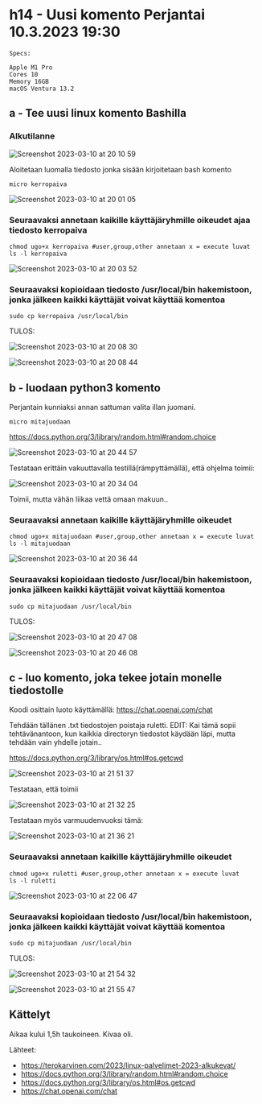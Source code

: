 # h14 - Uusi komento Perjantai 10.3.2023 19:30

    Specs:

    Apple M1 Pro
    Cores 10
    Memory 16GB
    macOS Ventura 13.2


## a - Tee uusi linux komento Bashilla

### Alkutilanne 

![Screenshot 2023-03-10 at 20 10 59](https://user-images.githubusercontent.com/104775534/224391857-5e47c8e3-ebe9-4fee-b7c3-7f5cc757f741.png)


Aloitetaan luomalla tiedosto jonka sisään kirjoitetaan bash komento

    micro kerropaiva
    
![Screenshot 2023-03-10 at 20 01 05](https://user-images.githubusercontent.com/104775534/224390050-70fcb7c6-1d96-42fb-8140-94b09286581e.png)

### Seuraavaksi annetaan kaikille käyttäjäryhmille oikeudet ajaa tiedosto kerropaiva

    chmod ugo+x kerropaiva #user,group,other annetaan x = execute luvat
    ls -l kerropaiva

![Screenshot 2023-03-10 at 20 03 52](https://user-images.githubusercontent.com/104775534/224390507-2a085ae5-bfe1-44a2-9ecc-625cfae9eff7.png)

### Seuraavaksi kopioidaan tiedosto /usr/local/bin hakemistoon, jonka jälkeen kaikki käyttäjät voivat käyttää komentoa

    sudo cp kerropaiva /usr/local/bin
    
TULOS: 

![Screenshot 2023-03-10 at 20 08 30](https://user-images.githubusercontent.com/104775534/224391364-2200f06a-b57b-46d0-8a55-b5dd87652781.png)

![Screenshot 2023-03-10 at 20 08 44](https://user-images.githubusercontent.com/104775534/224391411-173cfec7-80e0-4cd1-a266-07e1f0c626a0.png)

## b - luodaan python3 komento

Perjantain kunniaksi annan sattuman valita illan juomani.

    micro mitajuodaan

https://docs.python.org/3/library/random.html#random.choice

![Screenshot 2023-03-10 at 20 44 57](https://user-images.githubusercontent.com/104775534/224399741-f76dedb7-f9bf-4393-a971-627cd8ba2a90.png)


Testataan erittäin vakuuttavalla testillä(rämpyttämällä), että ohjelma toimii: 

![Screenshot 2023-03-10 at 20 34 04](https://user-images.githubusercontent.com/104775534/224396758-a35d0139-1931-4a71-a7bb-eda01c337560.png)

Toimii, mutta vähän liikaa vettä omaan makuun..

### Seuraavaksi annetaan kaikille käyttäjäryhmille oikeudet

    chmod ugo+x mitajuodaan #user,group,other annetaan x = execute luvat
    ls -l mitajuodaan
    
![Screenshot 2023-03-10 at 20 36 44](https://user-images.githubusercontent.com/104775534/224397566-769c6572-db55-4e36-9a22-80aaa1992604.png)

### Seuraavaksi kopioidaan tiedosto /usr/local/bin hakemistoon, jonka jälkeen kaikki käyttäjät voivat käyttää komentoa

    sudo cp mitajuodaan /usr/local/bin

TULOS: 

![Screenshot 2023-03-10 at 20 47 08](https://user-images.githubusercontent.com/104775534/224400136-c5d2479e-52d3-495d-a5d0-3d0a089aa503.png)


![Screenshot 2023-03-10 at 20 46 08](https://user-images.githubusercontent.com/104775534/224399951-aee77302-b5f6-4ee7-b3c9-2bc1fb869d5f.png)



## c - luo komento, joka tekee jotain monelle tiedostolle

Koodi osittain luoto käyttämällä: https://chat.openai.com/chat

Tehdään tällänen .txt tiedostojen poistaja ruletti. EDIT: Kai tämä sopii tehtävänantoon, kun kaikkia directoryn tiedostot käydään läpi, mutta tehdään vain yhdelle jotain..

https://docs.python.org/3/library/os.html#os.getcwd

![Screenshot 2023-03-10 at 21 51 37](https://user-images.githubusercontent.com/104775534/224414407-aeb72c9e-ddcc-45c7-ac21-d086100f4dc3.png)

Testataan, että toimii

![Screenshot 2023-03-10 at 21 32 25](https://user-images.githubusercontent.com/104775534/224410873-113fbc27-910b-46cd-a9fa-62870e07b529.png)

Testataan myös varmuudenvuoksi tämä:

![Screenshot 2023-03-10 at 21 36 21](https://user-images.githubusercontent.com/104775534/224411568-bfd3a74c-b473-4b00-bcfb-eeea847199b7.png)

### Seuraavaksi annetaan kaikille käyttäjäryhmille oikeudet

    chmod ugo+x ruletti #user,group,other annetaan x = execute luvat
    ls -l ruletti
    
![Screenshot 2023-03-10 at 22 06 47](https://user-images.githubusercontent.com/104775534/224417604-adaabc43-0bdc-4d54-ba49-e169f8603248.png)
    

### Seuraavaksi kopioidaan tiedosto /usr/local/bin hakemistoon, jonka jälkeen kaikki käyttäjät voivat käyttää komentoa

    sudo cp mitajuodaan /usr/local/bin

TULOS:

![Screenshot 2023-03-10 at 21 54 32](https://user-images.githubusercontent.com/104775534/224414907-47ca3277-fc34-4d71-b45d-6b2637d11148.png)

![Screenshot 2023-03-10 at 21 55 47](https://user-images.githubusercontent.com/104775534/224415125-56eb7fc0-17b7-4262-b44a-a6bca0e7b788.png)


## Kättelyt

Aikaa kului 1,5h taukoineen. Kivaa oli.

Lähteet:
- https://terokarvinen.com/2023/linux-palvelimet-2023-alkukevat/
- https://docs.python.org/3/library/random.html#random.choice
- https://docs.python.org/3/library/os.html#os.getcwd
- https://chat.openai.com/chat


